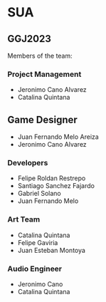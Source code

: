 # SUA

## GGJ2023

Members of the team:

### Project Management
- Jeronimo Cano Alvarez
- Catalina Quintana

## Game Designer
- Juan Fernando Melo Areiza
- Jeronimo Cano Alvarez

### Developers
- Felipe Roldan Restrepo
- Santiago Sanchez Fajardo
- Gabriel Solano
- Juan Fernando Melo

### Art Team
- Catalina Quintana
- Felipe Gaviria
- Juan Esteban Montoya

### Audio Engineer
- Jeronimo Cano
- Catalina Quintana
